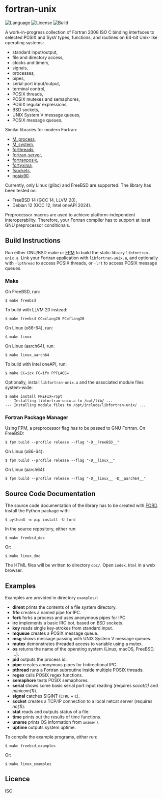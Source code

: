# fortran-unix

![Language](https://img.shields.io/badge/-Fortran-734f96?logo=fortran&logoColor=white)
![License](https://img.shields.io/github/license/dabamos/dmpack?color=blue)
![Build](https://github.com/interkosmos/fortran-unix/actions/workflows/build.yml/badge.svg)

A work-in-progress collection of Fortran 2008 ISO C binding interfaces to
selected POSIX and SysV types, functions, and routines on 64-bit Unix-like
operating systems:

* standard input/output,
* file and directory access,
* clocks and timers,
* signals,
* processes,
* pipes,
* serial port input/output,
* terminal control,
* POSIX threads,
* POSIX mutexes and semaphores,
* POSIX regular expressions,
* BSD sockets,
* UNIX System V message queues,
* POSIX message queues.

Similar libraries for modern Fortran:

* [M_process](https://github.com/urbanjost/M_process),
* [M_system](https://github.com/urbanjost/M_system),
* [forthreads](https://github.com/ohm314/forthreads),
* [fortran-server](https://github.com/lukeasrodgers/fortran-server),
* [fortranposix](https://sourceforge.net/projects/fortranposix/),
* [fortyxima](https://bitbucket.org/aradi/fortyxima/),
* [fsockets](https://github.com/trifling/fsocket),
* [posix90](http://savannah.nongnu.org/projects/posix90/).

Currently, only Linux (glibc) and FreeBSD are supported. The library has been
tested on:

* FreeBSD 14 (GCC 14, LLVM 20),
* Debian 12 (GCC 12, Intel oneAPI 2024).

Preprocessor macros are used to achieve platform-independent interoperability.
Therefore, your Fortran compiler has to support at least GNU preprocessor
conditionals.

## Build Instructions

Run either GNU/BSD make or [FPM](https://github.com/fortran-lang/fpm) to build
the static library `libfortran-unix.a`. Link your Fortran application with
`libfortran-unix.a`, and optionally with `-lpthread` to access POSIX threads, or
`-lrt` to access POSIX message queues.

### Make

On FreeBSD, run:

```
$ make freebsd
```

To build with LLVM 20 instead:

```
$ make freebsd CC=clang20 FC=flang20
```

On Linux (x86-64), run:

```
$ make linux
```

On Linux (aarch64), run:

```
$ make linux_aarch64
```

To build with Intel oneAPI, run:

```
$ make CC=icx FC=ifx PPFLAGS=
```

Optionally, install `libfortran-unix.a` and the associated module files
system-wide:

```
$ make install PREFIX=/opt
--- Installing libfortran-unix.a to /opt/lib/ ...
--- Installing module files to /opt/include/libfortran-unix/ ...
```

### Fortran Package Manager

Using FPM, a preprocessor flag has to be passed to GNU Fortran. On FreeBSD:

```
$ fpm build --profile release --flag "-D__FreeBSD__"
```

On Linux (x86-64):

```
$ fpm build --profile release --flag "-D__linux__"
```

On Linux (aarch64):

```
$ fpm build --profile release --flag "-D__linux__ -D__aarch64__"
```

## Source Code Documentation

The source code documentation of the library has to be created with
[FORD](https://github.com/Fortran-FOSS-Programmers/ford). Install the Python
package with:

```
$ python3 -m pip install -U ford
```

In the source repository, either run:

```
$ make freebsd_doc
```

Or:

```
$ make linux_doc
```

The HTML files will be written to directory `doc/`. Open `index.html` in a web
browser.

## Examples

Examples are provided in directory `examples/`:

* **dirent** prints the contents of a file system directory.
* **fifo** creates a named pipe for IPC.
* **fork** forks a process and uses anonymous pipes for IPC.
* **irc** implements a basic IRC bot, based on BSD sockets.
* **key** reads single key-strokes from standard input.
* **mqueue** creates a POSIX message queue.
* **msg** shows message passing with UNIX System V message queues.
* **mutex** demonstrates threaded access to variable using a mutex.
* **os** returns the name of the operating system (Linux, macOS, FreeBSD, ...).
* **pid** outputs the process id.
* **pipe** creates anonymous pipes for bidirectional IPC.
* **pthread** runs a Fortran subroutine inside multiple POSIX threads.
* **regex** calls POSIX regex functions.
* **semaphore** tests POSIX semaphores.
* **serial** shows some basic serial port input reading (requires *socat(1)* and *minicom(1)*).
* **signal** catches SIGINT (`CTRL` + `C`).
* **socket** creates a TCP/IP connection to a local netcat server (requires *nc(1)*).
* **stat** reads and outputs status of a file.
* **time** prints out the results of time functions.
* **uname** prints OS information from `uname()`.
* **uptime** outputs system uptime.

To compile the example programs, either run:

```
$ make freebsd_examples
```

Or:

```
$ make linux_examples
```

## Licence

ISC

